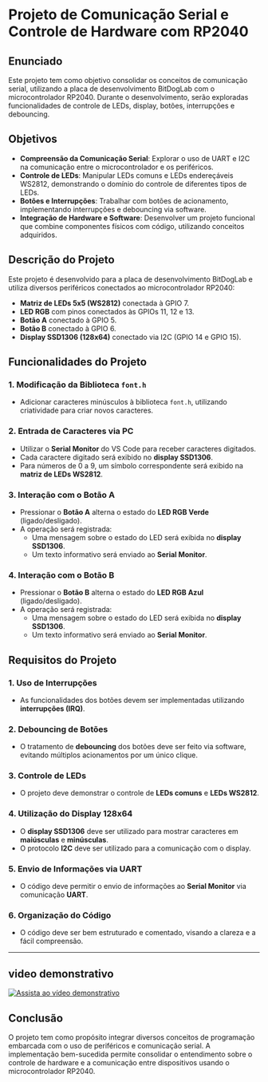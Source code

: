 # Projeto de Comunicação Serial e Controle de Hardware com RP2040

## Enunciado

Este projeto tem como objetivo consolidar os conceitos de comunicação serial, utilizando a placa de desenvolvimento BitDogLab com o microcontrolador RP2040. Durante o desenvolvimento, serão exploradas funcionalidades de controle de LEDs, display, botões, interrupções e debouncing.

## Objetivos

- **Compreensão da Comunicação Serial**: Explorar o uso de UART e I2C na comunicação entre o microcontrolador e os periféricos.
- **Controle de LEDs**: Manipular LEDs comuns e LEDs endereçáveis WS2812, demonstrando o domínio do controle de diferentes tipos de LEDs.
- **Botões e Interrupções**: Trabalhar com botões de acionamento, implementando interrupções e debouncing via software.
- **Integração de Hardware e Software**: Desenvolver um projeto funcional que combine componentes físicos com código, utilizando conceitos adquiridos.

## Descrição do Projeto

Este projeto é desenvolvido para a placa de desenvolvimento BitDogLab e utiliza diversos periféricos conectados ao microcontrolador RP2040:

- **Matriz de LEDs 5x5 (WS2812)** conectada à GPIO 7.
- **LED RGB** com pinos conectados às GPIOs 11, 12 e 13.
- **Botão A** conectado à GPIO 5.
- **Botão B** conectado à GPIO 6.
- **Display SSD1306 (128x64)** conectado via I2C (GPIO 14 e GPIO 15).

## Funcionalidades do Projeto

### 1. Modificação da Biblioteca `font.h`
- Adicionar caracteres minúsculos à biblioteca `font.h`, utilizando criatividade para criar novos caracteres.

### 2. Entrada de Caracteres via PC
- Utilizar o **Serial Monitor** do VS Code para receber caracteres digitados.
- Cada caractere digitado será exibido no **display SSD1306**.
- Para números de 0 a 9, um símbolo correspondente será exibido na **matriz de LEDs WS2812**.

### 3. Interação com o Botão A
- Pressionar o **Botão A** alterna o estado do **LED RGB Verde** (ligado/desligado).
- A operação será registrada:
  - Uma mensagem sobre o estado do LED será exibida no **display SSD1306**.
  - Um texto informativo será enviado ao **Serial Monitor**.

### 4. Interação com o Botão B
- Pressionar o **Botão B** alterna o estado do **LED RGB Azul** (ligado/desligado).
- A operação será registrada:
  - Uma mensagem sobre o estado do LED será exibida no **display SSD1306**.
  - Um texto informativo será enviado ao **Serial Monitor**.

## Requisitos do Projeto

### 1. Uso de Interrupções
- As funcionalidades dos botões devem ser implementadas utilizando **interrupções (IRQ)**.

### 2. Debouncing de Botões
- O tratamento de **debouncing** dos botões deve ser feito via software, evitando múltiplos acionamentos por um único clique.

### 3. Controle de LEDs
- O projeto deve demonstrar o controle de **LEDs comuns** e **LEDs WS2812**.

### 4. Utilização do Display 128x64
- O **display SSD1306** deve ser utilizado para mostrar caracteres em **maiúsculas** e **minúsculas**.
- O protocolo **I2C** deve ser utilizado para a comunicação com o display.

### 5. Envio de Informações via UART
- O código deve permitir o envio de informações ao **Serial Monitor** via comunicação **UART**.

### 6. Organização do Código
- O código deve ser bem estruturado e comentado, visando a clareza e a fácil compreensão.

---

## video demonstrativo


[![Assista ao vídeo demonstrativo](https://i.ytimg.com/vi/m4CvZlHNlw0/hq720_2.jpg?sqp=-oaymwEoCJUDENAFSFryq4qpAxoIARUAAIhC0AEB2AEB4gEKCBgQAhgGOAFAAQ==&rs=AOn4CLDEAiMRf0h5bnH_93G-STIvsmkGAQ)](https://youtu.be/uzgP26FSORw?si=cq8t9pHX9QuGYKlS)


## Conclusão

O projeto tem como propósito integrar diversos conceitos de programação embarcada com o uso de periféricos e comunicação serial. A implementação bem-sucedida permite consolidar o entendimento sobre o controle de hardware e a comunicação entre dispositivos usando o microcontrolador RP2040.
